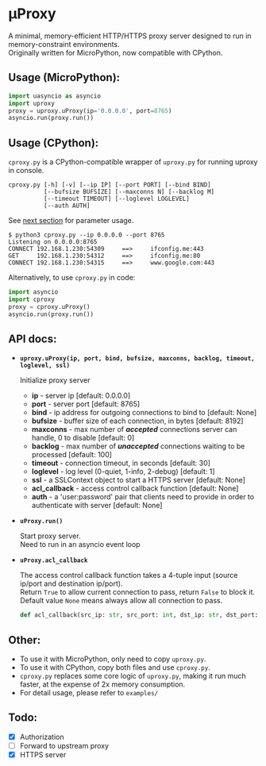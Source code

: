 # µProxy
A minimal, memory-efficient HTTP/HTTPS proxy server designed to run in memory-constraint environments.\
Originally written for MicroPython, now compatible with CPython.

## Usage (MicroPython):

```py
import uasyncio as asyncio
import uproxy
proxy = uproxy.uProxy(ip='0.0.0.0', port=8765)
asyncio.run(proxy.run())
```

## Usage (CPython):

`cproxy.py` is a CPython-compatible wrapper of `uproxy.py` for running uproxy in console.

```
cproxy.py [-h] [-v] [--ip IP] [--port PORT] [--bind BIND]
          [--bufsize BUFSIZE] [--maxconns N] [--backlog M]
          [--timeout TIMEOUT] [--loglevel LOGLEVEL]
          [--auth AUTH]
```

See [next section](#api-docs) for parameter usage.

```console
$ python3 cproxy.py --ip 0.0.0.0 --port 8765
Listening on 0.0.0.0:8765
CONNECT 192.168.1.230:54309     ==>     ifconfig.me:443
GET     192.168.1.230:54312     ==>     ifconfig.me:80
CONNECT 192.168.1.230:54315     ==>     www.google.com:443
```

Alternatively, to use `cproxy.py` in code:

```py
import asyncio
import cproxy
proxy = cproxy.uProxy()
asyncio.run(proxy.run())
```

## API docs:

* **`uproxy.uProxy(ip, port, bind, bufsize, maxconns, backlog, timeout, loglevel, ssl)`**

  Initialize proxy server

  * **ip** - server ip [default: 0.0.0.0]
  * **port** - server port [default: 8765]
  * **bind** - ip address for outgoing connections to bind to [default: None]
  * **bufsize** - buffer size of each connection, in bytes [default: 8192]
  * **maxconns** - max number of ***accepted*** connections server can handle, 0 to disable [default: 0]
  * **backlog** - max number of ***unaccepted*** connections waiting to be processed [default: 100]
  * **timeout** - connection timeout, in seconds [default: 30]
  * **loglevel** - log level (0-quiet, 1-info, 2-debug) [default: 1]
  * **ssl** - a SSLContext object to start a HTTPS server [default: None]
  * **acl_callback** - access control callback function [default: None]
  * **auth** - a 'user:password' pair that clients need to provide in order to authenticate with server [default: None]

* **`uProxy.run()`**

  Start proxy server.\
  Need to run in an asyncio event loop

* **`uProxy.acl_callback`**

  The access control callback function takes a 4-tuple input (source ip/port and destination ip/port).\
  Return `True` to allow current connection to pass, return `False` to block it.\
  Default value `None` means always allow all connection to pass.
  ```py
  def acl_callback(src_ip: str, src_port: int, dst_ip: str, dst_port: int) -> bool
  ```

## Other:

+ To use it with MicroPython, only need to copy `uproxy.py`.
+ To use it with CPython, copy both files and use `cproxy.py`.
+ `cproxy.py` replaces some core logic of `uproxy.py`, making it run much faster, at the expense of 2x memory consumption.
+ For detail usage, please refer to `examples/`

## Todo:
- [X] Authorization
- [ ] Forward to upstream proxy
- [X] HTTPS server

